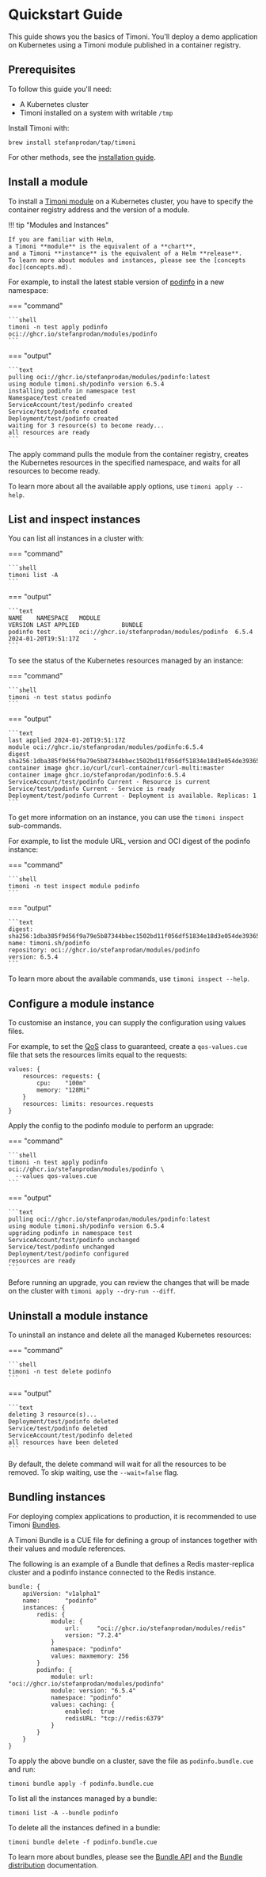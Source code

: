 # Quickstart Guide

This guide shows you the basics of Timoni.
You'll deploy a demo application on Kubernetes using a Timoni module
published in a container registry.

## Prerequisites

To follow this guide you'll need:

* A Kubernetes cluster
* Timoni installed on a system with writable `/tmp`

Install Timoni with:

```shell
brew install stefanprodan/tap/timoni
```

For other methods,
see the [installation guide](install.md).

## Install a module

To install a [Timoni module](module.md) on a Kubernetes cluster,
you have to specify the container registry address and the version of a module.

!!! tip "Modules and Instances"

    If you are familiar with Helm,
    a Timoni **module** is the equivalent of a **chart**,
    and a Timoni **instance** is the equivalent of a Helm **release**.
    To learn more about modules and instances, please see the [concepts doc](concepts.md).

For example, to install the latest stable version of [podinfo](https://github.com/stefanprodan/podinfo)
in a new namespace:

=== "command"

    ```shell
    timoni -n test apply podinfo oci://ghcr.io/stefanprodan/modules/podinfo
    ```

=== "output"

    ```text
    pulling oci://ghcr.io/stefanprodan/modules/podinfo:latest
    using module timoni.sh/podinfo version 6.5.4
    installing podinfo in namespace test
    Namespace/test created
    ServiceAccount/test/podinfo created
    Service/test/podinfo created
    Deployment/test/podinfo created
    waiting for 3 resource(s) to become ready...
    all resources are ready
    ```

The apply command pulls the module from the container registry,
creates the Kubernetes resources in the specified namespace,
and waits for all resources to become ready.

To learn more about all the available apply options, use `timoni apply --help`.

## List and inspect instances

You can list all instances in a cluster with:

=== "command"

    ```shell
    timoni list -A
    ```

=== "output"

    ```text
    NAME   	NAMESPACE	MODULE                                    	VERSION	LAST APPLIED        	BUNDLE 
    podinfo	test     	oci://ghcr.io/stefanprodan/modules/podinfo	6.5.4  	2024-01-20T19:51:17Z	- 
    ```

To see the status of the Kubernetes resources managed by an instance:

=== "command"

    ```shell
    timoni -n test status podinfo
    ```

=== "output"

    ```text
    last applied 2024-01-20T19:51:17Z
    module oci://ghcr.io/stefanprodan/modules/podinfo:6.5.4
    digest sha256:1dba385f9d56f9a79e5b87344bbec1502bd11f056df51834e18d3e054de39365
    container image ghcr.io/curl/curl-container/curl-multi:master
    container image ghcr.io/stefanprodan/podinfo:6.5.4
    ServiceAccount/test/podinfo Current - Resource is current
    Service/test/podinfo Current - Service is ready
    Deployment/test/podinfo Current - Deployment is available. Replicas: 1
    ```

To get more information on an instance, you can use the `timoni inspect` sub-commands.

For example, to list the module URL, version and OCI digest of the podinfo instance:

=== "command"

    ```shell
    timoni -n test inspect module podinfo
    ```

=== "output"

    ```text
    digest: sha256:1dba385f9d56f9a79e5b87344bbec1502bd11f056df51834e18d3e054de39365
    name: timoni.sh/podinfo
    repository: oci://ghcr.io/stefanprodan/modules/podinfo
    version: 6.5.4
    ```

To learn more about the available commands, use `timoni inspect --help`.

## Configure a module instance

To customise an instance, you can supply the configuration using values files.

For example, to set the [QoS](https://kubernetes.io/docs/tasks/configure-pod-container/quality-service-pod/)
class to guaranteed, create a `qos-values.cue` file that sets the resources limits equal to the requests:

```cue
values: {
	resources: requests: {
		cpu:    "100m"
		memory: "128Mi"
	}
	resources: limits: resources.requests
}
```

Apply the config to the podinfo module to perform an upgrade:

=== "command"

    ```shell
    timoni -n test apply podinfo oci://ghcr.io/stefanprodan/modules/podinfo \
      --values qos-values.cue
    ```

=== "output"

    ```text
    pulling oci://ghcr.io/stefanprodan/modules/podinfo:latest
    using module timoni.sh/podinfo version 6.5.4
    upgrading podinfo in namespace test
    ServiceAccount/test/podinfo unchanged
    Service/test/podinfo unchanged
    Deployment/test/podinfo configured
    resources are ready
    ```

Before running an upgrade, you can review the changes that will
be made on the cluster with `timoni apply --dry-run --diff`.

## Uninstall a module instance

To uninstall an instance and delete all the managed Kubernetes resources:

=== "command"

    ```shell
    timoni -n test delete podinfo
    ```

=== "output"

    ```text
    deleting 3 resource(s)...
    Deployment/test/podinfo deleted
    Service/test/podinfo deleted
    ServiceAccount/test/podinfo deleted
    all resources have been deleted
    ```

By default, the delete command will wait for all the resources to be removed.
To skip waiting, use the `--wait=false` flag.

## Bundling instances

For deploying complex applications to production, it is recommended to use
Timoni [Bundles](bundle.md).

A Timoni Bundle is a CUE file for defining a group of instances together
with their values and module references.

The following is an example of a Bundle that defines a Redis master-replica cluster
and a podinfo instance connected to the Redis instance.

```cue
bundle: {
	apiVersion: "v1alpha1"
	name:       "podinfo"
	instances: {
		redis: {
			module: {
				url:     "oci://ghcr.io/stefanprodan/modules/redis"
				version: "7.2.4"
			}
			namespace: "podinfo"
			values: maxmemory: 256
		}
		podinfo: {
			module: url:     "oci://ghcr.io/stefanprodan/modules/podinfo"
			module: version: "6.5.4"
			namespace: "podinfo"
			values: caching: {
				enabled:  true
				redisURL: "tcp://redis:6379"
			}
		}
	}
}
```

To apply the above bundle on a cluster, save the file as `podinfo.bundle.cue` and run:

```shell
timoni bundle apply -f podinfo.bundle.cue
```

To list all the instances managed by a bundle:

```shell
timoni list -A --bundle podinfo
```

To delete all the instances defined in a bundle:

```shell
timoni bundle delete -f podinfo.bundle.cue
```

To learn more about bundles, please see the [Bundle API](bundle.md)
and the [Bundle distribution](bundle-distribution.md) documentation.
